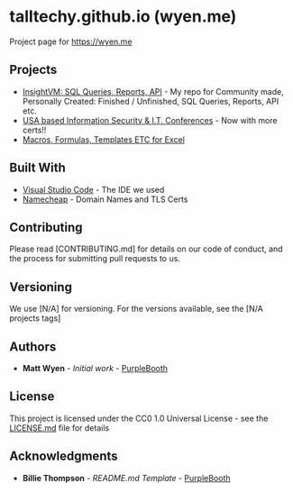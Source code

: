 # talltechy.github.io (wyen.me)

Project page for <https://wyen.me>

## Projects

* [InsightVM: SQL Queries, Reports, API](https://github.com/talltechy/InsightVM-SQL-Queries-Reports) - My repo for Community made, Personally Created: Finished / Unfinished, SQL Queries, Reports, API etc.
* [USA based Information Security & I.T. Conferences](https://github.com/talltechy/infosec_it-conferences-and-certs-usa) - Now with more certs!!
* [Macros, Formulas, Templates ETC for Excel](https://github.com/talltechy/Excel-Macros-Formulas)

## Built With

* [Visual Studio Code](https://github.com/microsoft/vscode) - The IDE we used
* [Namecheap](https://namecheap.com) - Domain Names and TLS Certs

## Contributing

Please read [CONTRIBUTING.md] for details on our code of conduct, and the process for submitting pull requests to us.

## Versioning

We use [N/A] for versioning. For the versions available, see the [N/A projects tags]

## Authors

* **Matt Wyen** - *Initial work* - [PurpleBooth](https://github.com/TallTechy)

## License

This project is licensed under the CC0 1.0 Universal License - see the [LICENSE.md](LICENSE.md) file for details

## Acknowledgments

* **Billie Thompson** - *README.md Template* - [PurpleBooth](https://github.com/PurpleBooth)
